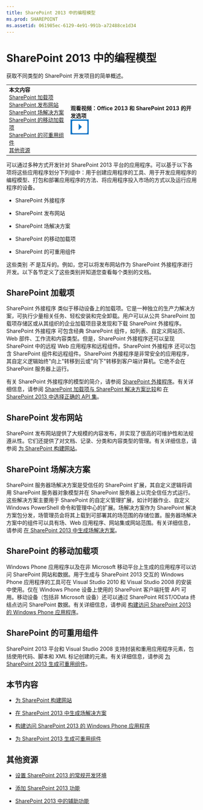 ```yaml
---
title: SharePoint 2013 中的编程模型
ms.prod: SHAREPOINT
ms.assetid: 061985ec-6129-4e91-991b-a72488ce1d34
---
```




# SharePoint 2013 中的编程模型
获取不同类型的 SharePoint 开发项目的简单概述。
  
    
    


|||
|:-----|:-----|
|**本文内容**<br/>          [SharePoint 加载项](#Apps)<br/>           [SharePoint 发布网站](#ECM)<br/>           [SharePoint 场解决方案](#Solutions)<br/>           [SharePoint 的移动加载项](#Mobile)<br/>           [SharePoint 的可重用组件](#Reuse)<br/>           [其他资源](#SP15devinSP_addlresources)|**观看视频：Office 2013 和 SharePoint 2013 的开发选项**<br/>![视频](images/mod_icon_video.png)|
   

可以通过多种方式开发针对 SharePoint 2013 平台的应用程序。可以基于以下各项将这些应用程序划分下列组中：用于创建应用程序的工具、用于开发应用程序的编程模型、打包和部署应用程序的方法、将应用程序投入市场的方式以及运行应用程序的设备。
  
    
    


- SharePoint 外接程序
    
  
- SharePoint 发布网站
    
  
- SharePoint 场解决方案
    
  
- SharePoint 的移动加载项
    
  
- SharePoint 的可重用组件
    
  
这些类别 *不*  是互斥的。例如，您可以将发布网站作为 SharePoint 外接程序进行开发。以下各节定义了这些类别并知道您查看每个类别的文档。
## SharePoint 加载项
<a name="Apps"> </a>

SharePoint 外接程序 类似于移动设备上的加载项。它是一种独立的生产力解决方案，可执行少量相关任务、轻松安装和完全卸载。用户可以从公共 SharePoint 加载项存储区或从其组织的企业加载项目录发现和下载 SharePoint 外接程序。SharePoint 外接程序 可包含经典 SharePoint 组件，如列表、自定义网站页、Web 部件、工作流和内容类型。但是，SharePoint 外接程序还可以呈现 SharePoint 中的远程 Web 应用程序和远程组件。SharePoint 外接程序 还可以包含 SharePoint 组件和远程组件。SharePoint 外接程序是非常安全的应用程序，其自定义逻辑始终"向上"转移到云或"向下"转移到客户端计算机。它绝不会在 SharePoint 服务器上运行。
  
    
    
有关 SharePoint 外接程序的模型的简介，请参阅  [SharePoint 外接程序](http://msdn.microsoft.com/library/cd1eda9e-8e54-4223-93a9-a6ea0d18df70%28Office.15%29.aspx)。有关详细信息，请参阅  [SharePoint 加载项与 SharePoint 解决方案比较](sharepoint-add-ins-compared-with-sharepoint-solutions.md)和 [在 SharePoint 2013 中选择正确的 API 集](choose-the-right-api-set-in-sharepoint-2013.md)。
  
    
    

## SharePoint 发布网站
<a name="ECM"> </a>

SharePoint 发布网站提供了大规模的内容发布，并实现了很高的可维护性和法规遵从性。它们还提供了对文档、记录、分类和内容类型的管理。有关详细信息，请参阅 [为 SharePoint 构建网站](build-sites-for-sharepoint.md)。
  
    
    

## SharePoint 场解决方案
<a name="Solutions"> </a>

SharePoint 服务器场解决方案是受信任的 SharePoint 扩展，其自定义逻辑将调用 SharePoint 服务器对象模型并在 SharePoint 服务器上以完全信任方式运行。这些解决方案主要用于 SharePoint 的自定义管理扩展，如计时器作业、自定义 Windows PowerShell 命令和管理中心的扩展。场解决方案作为 SharePoint 解决方案包分发，场管理员会将其上载到可部署其的场范围的存储位置。服务器场解决方案中的组件可以具有场、Web 应用程序、网站集或网站范围。有关详细信息，请参阅 [在 SharePoint 2013 中生成场解决方案](build-farm-solutions-in-sharepoint-2013.md)。
  
    
    

## SharePoint 的移动加载项
<a name="Mobile"> </a>

Windows Phone 应用程序以及在非 Microsoft 移动平台上生成的应用程序可以访问 SharePoint 网站和数据。用于生成与 SharePoint 2013 交互的 Windows Phone 应用程序的工具可在 Visual Studio 2010 和 Visual Studio 2008 的安装中使用。仅在 Windows Phone 设备上使用的 SharePoint 客户端托管 API 可用。移动设备（包括非 Microsoft 设备）还可以通过 SharePoint REST/OData 终结点访问 SharePoint 数据。有关详细信息，请参阅 [构建访问 SharePoint 2013 的 Windows Phone 应用程序](build-windows-phone-apps-that-access-sharepoint-2013.md)。
  
    
    

## SharePoint 的可重用组件
<a name="Reuse"> </a>

SharePoint 2013 平台和 Visual Studio 2008 支持封装和重用应用程序元素，包括使用代码、脚本和 XML 标记创建的元素。有关详细信息，请参阅 [为 SharePoint 2013 生成可重用组件](build-reusable-components-for-sharepoint-2013.md)。
  
    
    

## 本节内容
<a name="Reuse"> </a>


-  [为 SharePoint 构建网站](build-sites-for-sharepoint.md)
    
  
-  [在 SharePoint 2013 中生成场解决方案](build-farm-solutions-in-sharepoint-2013.md)
    
  
-  [构建访问 SharePoint 2013 的 Windows Phone 应用程序](build-windows-phone-apps-that-access-sharepoint-2013.md)
    
  
-  [为 SharePoint 2013 生成可重用组件](build-reusable-components-for-sharepoint-2013.md)
    
  

## 其他资源
<a name="SP15devinSP_addlresources"> </a>


-  [设置 SharePoint 2013 的常规开发环境](set-up-a-general-development-environment-for-sharepoint-2013.md)
    
  
-  [添加 SharePoint 2013 功能](add-sharepoint-2013-capabilities.md)
    
  
-  [SharePoint 2013 中的辅助功能](accessibility-in-sharepoint-2013.md)
    
  
